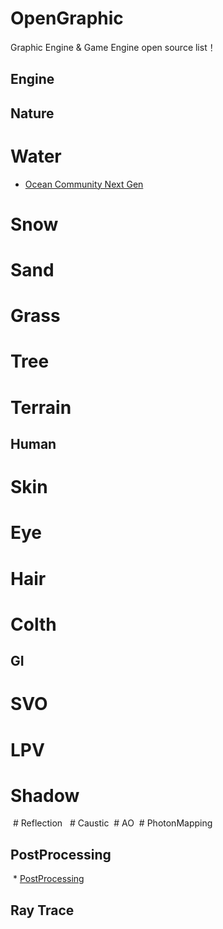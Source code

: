 # OpenGraphic
Graphic Engine &amp; Game Engine open source list！

## Engine

## Nature
  # Water
  * [Ocean Community Next Gen](https://github.com/eliasts/Ocean_Community_Next_Gen)
  # Snow
  # Sand
  # Grass
  # Tree
  # Terrain
## Human
  # Skin
  # Eye
  # Hair
  # Colth
## GI
  # SVO
  # LPV
  # Shadow
  # Reflection
  # Caustic
  # AO
  # PhotonMapping
## PostProcessing
  * [PostProcessing](https://github.com/Unity-Technologies/PostProcessing)
## Ray Trace
